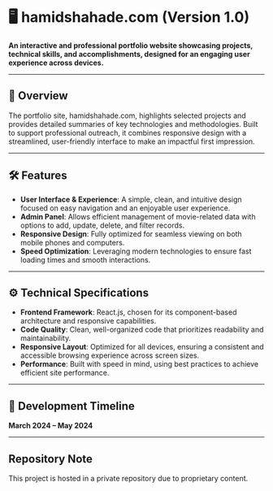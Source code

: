 # 🖥️ hamidshahade.com (Version 1.0)

**An interactive and professional portfolio website showcasing projects, technical skills, and accomplishments, designed for an engaging user experience across devices.**

---

## 🌟 Overview

The portfolio site, hamidshahade.com, highlights selected projects and provides detailed summaries of key technologies and methodologies. Built to support professional outreach, it combines responsive design with a streamlined, user-friendly interface to make an impactful first impression.

---

## 🛠️ Features

- **User Interface & Experience**: A simple, clean, and intuitive design focused on easy navigation and an enjoyable user experience.
- **Admin Panel**: Allows efficient management of movie-related data with options to add, update, delete, and filter records.
- **Responsive Design**: Fully optimized for seamless viewing on both mobile phones and computers.
- **Speed Optimization**: Leveraging modern technologies to ensure fast loading times and smooth interactions.

---

## ⚙️ Technical Specifications

- **Frontend Framework**: React.js, chosen for its component-based architecture and responsive capabilities.
- **Code Quality**: Clean, well-organized code that prioritizes readability and maintainability.
- **Responsive Layout**: Optimized for all devices, ensuring a consistent and accessible browsing experience across screen sizes.
- **Performance**: Built with speed in mind, using best practices to achieve efficient site performance.

---

## 🧩 Development Timeline

**March 2024 – May 2024**

---

## Repository Note

This project is hosted in a private repository due to proprietary content.

